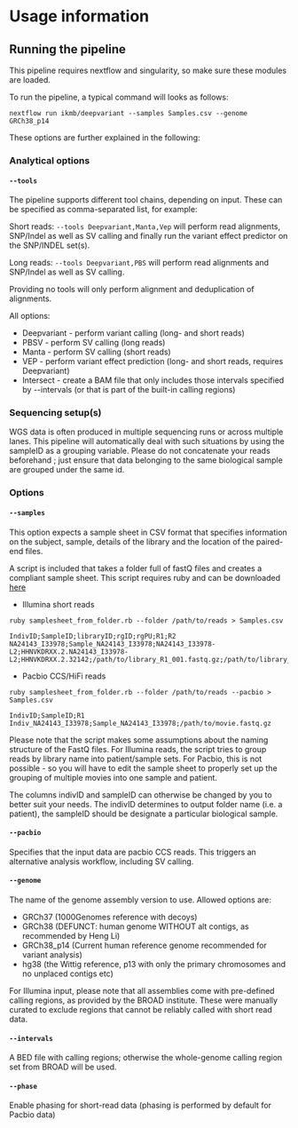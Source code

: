 # Usage information

## Running the pipeline

This pipeline requires nextflow and singularity, so make sure these modules are loaded.

To run the pipeline, a typical command will looks as follows:

`nextflow run ikmb/deepvariant --samples Samples.csv --genome GRCh38_p14`

These options are further explained in the following:

### Analytical options

#### `--tools`

The pipeline supports different tool chains, depending on input. These can be specified as comma-separated list, for example:

Short reads: `--tools Deepvariant,Manta,Vep` will perform read alignments, SNP/Indel as well as SV calling and finally run the variant effect predictor on the SNP/INDEL set(s).

Long reads: `--tools Deepvariant,PBS` will perform read alignments and SNP/Indel as well as SV calling.

Providing no tools will only perform alignment and deduplication of alignments. 

All options:

* Deepvariant - perform variant calling (long- and short reads)
* PBSV - perform SV calling (long reads)
* Manta - perform SV calling (short reads)
* VEP - perform variant effect prediction (long- and short reads, requires Deepvariant)
* Intersect - create a BAM file that only includes those intervals specified by --intervals (or that is part of the built-in calling regions)

### Sequencing setup(s)

WGS data is often produced in multiple sequencing runs or across multiple lanes. This pipeline will automatically deal with such situations by using the sampleID as a grouping variable. Please do not
concatenate your reads beforehand ; just ensure that data belonging to the same biological sample are grouped under the same id. 

### Options

#### `--samples`
This option expects a sample sheet in CSV format that specifies information on the subject, sample, details of the library and the location of the paired-end files.

A script is included that takes a folder full of fastQ files and creates a compliant sample sheet. This script requires ruby and can be downloaded [here](https://github.com/ikmb/deepvariant/blob/master/bin/samplesheet_from_folder.rb)

* Illumina short reads

`ruby samplesheet_from_folder.rb --folder /path/to/reads > Samples.csv`

```
IndivID;SampleID;libraryID;rgID;rgPU;R1;R2
NA24143_I33978;Sample_NA24143_I33978;NA24143_I33978-L2;HHNVKDRXX.2.NA24143_I33978-L2;HHNVKDRXX.2.32142;/path/to/library_R1_001.fastq.gz;/path/to/library_R2_001.fastq.gz
```

* Pacbio CCS/HiFi reads

`ruby samplesheet_from_folder.rb --folder /path/to/reads --pacbio > Samples.csv`

``` 
IndivID;SampleID;R1
Indiv_NA24143_I33978;Sample_NA24143_I33978;/path/to/movie.fastq.gz
```

Please note that the script makes some assumptions about the naming structure of the FastQ files. For Illumina reads, the script tries to group reads by library name into patient/sample sets. For Pacbio, this is not possible - so you will have to edit the sample sheet to properly set up the grouping of multiple movies into one sample and patient. 

The columns indivID and sampleID can otherwise be changed by you to better suit your needs. The indivID determines to output folder name (i.e. a patient), the sampleID should be designate a particular biological sample. 
#### `--pacbio`

Specifies that the input data are pacbio CCS reads. This triggers an alternative analysis workflow, including SV calling.

#### `--genome`
The name of the genome assembly version to use. Allowed options are:

* GRCh37 (1000Genomes reference with decoys)
* GRCh38 (DEFUNCT: human genome WITHOUT alt contigs, as recommended by Heng Li)
* GRCh38_p14 (Current human reference genome recommended for variant analysis)
* hg38 (the Wittig reference, p13 with only the primary chromosomes and no unplaced contigs etc)

For Illumina input, please note that all assemblies come with pre-defined calling regions, as provided by the BROAD institute. These were manually curated to exclude regions that cannot be reliably called with short read data.

#### `--intervals`

A BED file with calling regions; otherwise the whole-genome calling region set from BROAD will be used. 

#### `--phase`

Enable phasing for short-read data (phasing is performed by default for Pacbio data)

